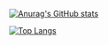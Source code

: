 [![Anurag's GitHub stats](https://github-readme-stats.vercel.app/api?username=gsfalcon&show_icons=true&count_private=true&theme=swift&hide_border=true)](https://github.com/gsfalcon)

[![Top Langs](https://github-readme-stats.vercel.app/api/top-langs/?username=gsfalcon&count_private=true&theme=swift&hide_border=true)](https://github.com/gsfalcon)

